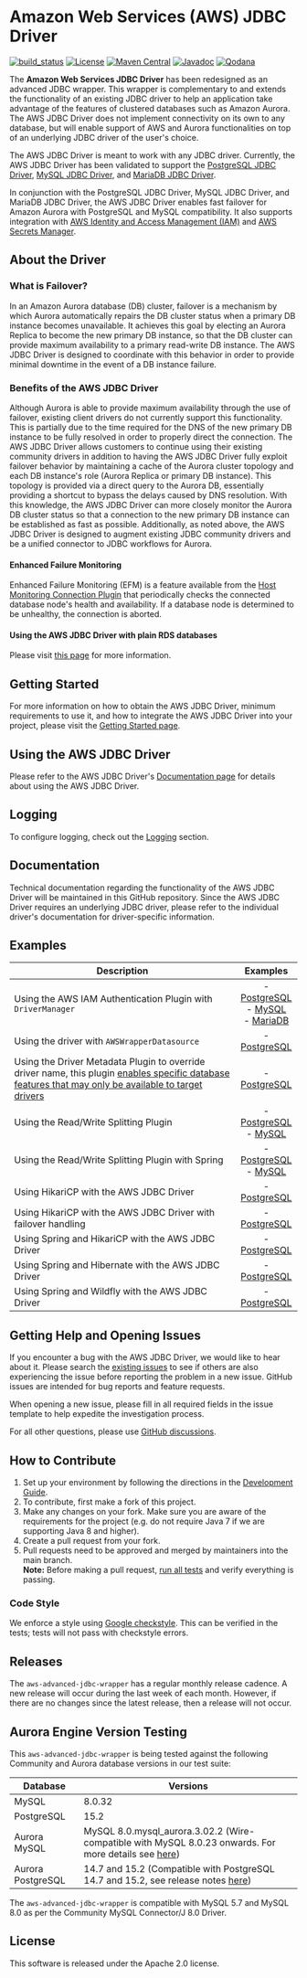 # Amazon Web Services (AWS) JDBC Driver

[![build_status](https://github.com/awslabs/aws-advanced-jdbc-wrapper/actions/workflows/main.yml/badge.svg)](https://github.com/awslabs/aws-advanced-jdbc-wrapper/actions/workflows/main.yml)
[![License](https://img.shields.io/badge/License-Apache%202.0-blue.svg)](LICENSE)
[![Maven Central](https://maven-badges.herokuapp.com/maven-central/software.amazon.jdbc/aws-advanced-jdbc-wrapper/badge.svg)](https://maven-badges.herokuapp.com/maven-central/software.amazon.jdbc/aws-advanced-jdbc-wrapper)
[![Javadoc](https://javadoc.io/badge2/software.amazon.jdbc/aws-advanced-jdbc-wrapper/javadoc.svg)](https://javadoc.io/doc/software.amazon.jdbc/aws-advanced-jdbc-wrapper)
[![Qodana](https://github.com/awslabs/aws-advanced-jdbc-wrapper/actions/workflows/code_quality.yml/badge.svg)](https://github.com/awslabs/aws-advanced-jdbc-wrapper/actions/workflows/code_quality.yml)

The **Amazon Web Services JDBC Driver** has been redesigned as an advanced JDBC wrapper. This wrapper is complementary to and extends the functionality of an existing JDBC driver to help an application take advantage of the features of clustered databases such as Amazon Aurora. The AWS JDBC Driver does not implement connectivity on its own to any database, but will enable support of AWS and Aurora functionalities on top of an underlying JDBC driver of the user's choice.

The AWS JDBC Driver is meant to work with any JDBC driver. Currently, the AWS JDBC Driver has been validated to support the [PostgreSQL JDBC Driver](https://github.com/pgjdbc/pgjdbc), [MySQL JDBC Driver](https://github.com/mysql/mysql-connector-j), and [MariaDB JDBC Driver](https://github.com/mariadb-corporation/mariadb-connector-j).

In conjunction with the PostgreSQL JDBC Driver, MySQL JDBC Driver, and MariaDB JDBC Driver, the AWS JDBC Driver enables fast failover for Amazon Aurora with PostgreSQL and MySQL compatibility. It also supports integration with [AWS Identity and Access Management (IAM)](https://aws.amazon.com/iam/) and [AWS Secrets Manager](https://aws.amazon.com/secrets-manager/).

## About the Driver

### What is Failover?
In an Amazon Aurora database (DB) cluster, failover is a mechanism by which Aurora automatically repairs the DB cluster status when a primary DB instance becomes unavailable. It achieves this goal by electing an Aurora Replica to become the new primary DB instance, so that the DB cluster can provide maximum availability to a primary read-write DB instance. The AWS JDBC Driver is designed to coordinate with this behavior in order to provide minimal downtime in the event of a DB instance failure.

### Benefits of the AWS JDBC Driver
Although Aurora is able to provide maximum availability through the use of failover, existing client drivers do not currently support this functionality. This is partially due to the time required for the DNS of the new primary DB instance to be fully resolved in order to properly direct the connection. The AWS JDBC Driver allows customers to continue using their existing community drivers in addition to having the AWS JDBC Driver fully exploit failover behavior by maintaining a cache of the Aurora cluster topology and each DB instance's role (Aurora Replica or primary DB instance). This topology is provided via a direct query to the Aurora DB, essentially providing a shortcut to bypass the delays caused by DNS resolution. With this knowledge, the AWS JDBC Driver can more closely monitor the Aurora DB cluster status so that a connection to the new primary DB instance can be established as fast as possible. Additionally, as noted above, the AWS JDBC Driver is designed to augment existing JDBC community drivers and be a unified connector to JDBC workflows for Aurora.

#### Enhanced Failure Monitoring
Enhanced Failure Monitoring (EFM) is a feature available from the [Host Monitoring Connection Plugin](./docs/using-the-jdbc-driver/using-plugins/UsingTheHostMonitoringPlugin.md#enhanced-failure-monitoring) that periodically checks the connected database node's health and availability. If a database node is determined to be unhealthy, the connection is aborted.

#### Using the AWS JDBC Driver with plain RDS databases
Please visit [this page](./docs/using-the-jdbc-driver/UsingTheJdbcDriver.md#using-the-aws-jdbc-driver-with-plain-rds-databases) for more information.

## Getting Started
For more information on how to obtain the AWS JDBC Driver, minimum requirements to use it, and how to integrate the AWS JDBC Driver into your project, please visit the [Getting Started page](./docs/GettingStarted.md).

## Using the AWS JDBC Driver
Please refer to the AWS JDBC Driver's [Documentation page](./docs/Documentation.md) for details about using the AWS JDBC Driver. 

## Logging
To configure logging, check out the [Logging](./docs/using-the-jdbc-driver/UsingTheJdbcDriver.md#logging) section.

## Documentation
Technical documentation regarding the functionality of the AWS JDBC Driver will be maintained in this GitHub repository. Since the AWS JDBC Driver requires an underlying JDBC driver, please refer to the individual driver's documentation for driver-specific information.

## Examples

| Description                                                                                                                                                                                                              |                                                                                                                                                                       Examples                                                                                                                                                                       |
|--------------------------------------------------------------------------------------------------------------------------------------------------------------------------------------------------------------------------|:----------------------------------------------------------------------------------------------------------------------------------------------------------------------------------------------------------------------------------------------------------------------------------------------------------------------------------------------------:|
| Using the AWS IAM Authentication Plugin with `DriverManager`                                                                                                                                                             | - [PostgreSQL](examples/AWSDriverExample/src/main/java/software/amazon/AwsIamAuthenticationPostgresqlExample.java) <br/> - [MySQL](examples/AWSDriverExample/src/main/java/software/amazon/AwsIamAuthenticationMysqlExample.java) <br/> - [MariaDB](examples/AWSDriverExample/src/main/java/software/amazon/AwsIamAuthenticationMariadbExample.java) |
| Using the driver with `AWSWrapperDatasource`                                                                                                                                                                             |                                                                                                                            - [PostgreSQL](examples/AWSDriverExample/src/main/java/software/amazon/DatasourceExample.java)                                                                                                                            |
| Using the Driver Metadata Plugin to override driver name, this plugin [enables specific database features that may only be available to target drivers](https://github.com/awslabs/aws-advanced-jdbc-wrapper/issues/370) |                                                                                                                            - [PostgreSQL](examples/AWSDriverExample/src/main/java/software/amazon/DatasourceExample.java)                                                                                                                            |
| Using the Read/Write Splitting Plugin                                                                                                                                                                                    |                                                             - [PostgreSQL](examples/AWSDriverExample/src/main/java/software/amazon/ReadWriteSplittingPostgresExample.java) <br/> - [MySQL](examples/AWSDriverExample/src/main/java/software/amazon/ReadWriteSplittingMySQLExample.java)                                                              |
| Using the Read/Write Splitting Plugin with Spring                                                                                                                                                                        |                                           - [PostgreSQL](examples/AWSDriverExample/src/main/java/software/amazon/ReadWriteSplittingSpringJdbcTemplatePostgresExample.java) <br/> - [MySQL](examples/AWSDriverExample/src/main/java/software/amazon/ReadWriteSplittingSpringJdbcTemplateMySQLExample.java)                                            |
| Using HikariCP with the AWS JDBC Driver                                                                                                                                                                                  |                                                                                                                               - [PostgreSQL](examples/HikariExample/src/main/java/software/amazon/HikariExample.java)                                                                                                                                |
| Using HikariCP with the AWS JDBC Driver with failover handling                                                                                                                                                           |                                                                                                                           - [PostgreSQL](examples/HikariExample/src/main/java/software/amazon/HikariFailoverExample.java)                                                                                                                            |
| Using Spring and HikariCP with the AWS JDBC Driver                                                                                                                                                                       |                                                                                                                                              - [PostgreSQL](examples/SpringBootHikariExample/README.md)                                                                                                                                              |
| Using Spring and Hibernate with the AWS JDBC Driver                                                                                                                                                                      |                                                                                                                                              - [PostgreSQL](examples/SpringHibernateExample/README.md)                                                                                                                                               |
| Using Spring and Wildfly with the AWS JDBC Driver                                                                                                                                                                        |                                                                                                                                               - [PostgreSQL](examples/SpringWildflyExample/README.md)                                                                                                                                                |

## Getting Help and Opening Issues
If you encounter a bug with the AWS JDBC Driver, we would like to hear about it.
Please search the [existing issues](https://github.com/awslabs/aws-advanced-jdbc-wrapper/issues) to see if others are also experiencing the issue before reporting the problem in a new issue. GitHub issues are intended for bug reports and feature requests. 

When opening a new issue, please fill in all required fields in the issue template to help expedite the investigation process.

For all other questions, please use [GitHub discussions](https://github.com/awslabs/aws-advanced-jdbc-wrapper/discussions).

## How to Contribute
1. Set up your environment by following the directions in the [Development Guide](docs/development-guide/DevelopmentGuide.md).
2. To contribute, first make a fork of this project. 
3. Make any changes on your fork. Make sure you are aware of the requirements for the project (e.g. do not require Java 7 if we are supporting Java 8 and higher).
4. Create a pull request from your fork. 
5. Pull requests need to be approved and merged by maintainers into the main branch. <br />
**Note:** Before making a pull request, [run all tests](./docs/development-guide/DevelopmentGuide.md#running-the-tests) and verify everything is passing.

### Code Style
We enforce a style using [Google checkstyle](https://github.com/google/styleguide/blob/gh-pages/intellij-java-google-style.xml).
This can be verified in the tests; tests will not pass with checkstyle errors.

## Releases
The `aws-advanced-jdbc-wrapper` has a regular monthly release cadence. A new release will occur during the last week of each month. However, if there are no changes since the latest release, then a release will not occur.

## Aurora Engine Version Testing
This `aws-advanced-jdbc-wrapper` is being tested against the following Community and Aurora database versions in our test suite:

| Database          | Versions                                                                                                                                                                                                   |
|-------------------|------------------------------------------------------------------------------------------------------------------------------------------------------------------------------------------------------------|
| MySQL             | 8.0.32                                                                                                                                                                                                     |
| PostgreSQL        | 15.2                                                                                                                                                                                                       |
| Aurora MySQL      | MySQL	8.0.mysql_aurora.3.02.2 (Wire-compatible with MySQL 8.0.23 onwards. For more details see [here](https://docs.aws.amazon.com/AmazonRDS/latest/AuroraMySQLReleaseNotes/AuroraMySQL.Updates.3022.html)) |
| Aurora PostgreSQL | 14.7 and 15.2 (Compatible with PostgreSQL 14.7 and 15.2, see release notes [here](https://docs.aws.amazon.com/AmazonRDS/latest/AuroraPostgreSQLReleaseNotes/AuroraPostgreSQL.Updates.html))                |

The `aws-advanced-jdbc-wrapper` is compatible with MySQL 5.7 and MySQL 8.0 as per the Community MySQL Connector/J 8.0 Driver.

## License
This software is released under the Apache 2.0 license.
